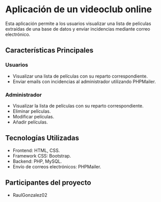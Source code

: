 # Aplicación de un videoclub online

Esta aplicación permite a los usuarios visualizar una lista de películas extraídas de una base de datos y enviar incidencias mediante correo electrónico.

## Características Principales

### Usuarios
- Visualizar una lista de películas con su reparto correspondiente.
- Enviar emails con incidencias al administrador utilizando PHPMailer.

### Administrador
- Visualizar la lista de películas con su reparto correspondiente.
- Eliminar películas.
- Modificar películas.
- Añadir películas.

## Tecnologías Utilizadas

- Frontend: HTML, CSS.
- Framework CSS: Bootstrap.
- Backend: PHP, MySQL.
- Envío de correos electrónicos: PHPMailer.

## Participantes del proyecto

- RaulGonzalez02
